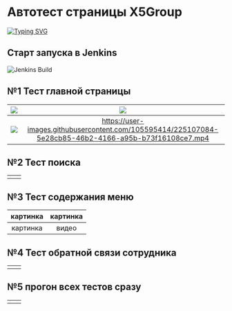 #   Автотест страницы X5Group 

[![Typing SVG](https://readme-typing-svg.herokuapp.com?color=%2336BCF7&lines=Автотест+страницы+X5Group)](https://www.x5.ru/ru/)

<h2>  Старт запуска в Jenkins </h2>

<img title="Jenkins Build" src="https://github.com/Taygib/X5Group_Test/blob/FiveTests/materials/screens/Jenkins%20Start.png?raw=true">


<h2> №1 Тест главной страницы </h2>

| <img src="materials/screens/test%20%E2%84%961%20MainPage.png?raw=true"> |     <img src="materials/screens/test%20%E2%84%961%20MainPage1.png?raw=true">     |
|:-----------------------------------------------------------------------------------------------------------------------------:|:--------------------------------------------------------------------------------:|
|  <img src="materials/screens/test%20%E2%84%961%20MainPage2%20Telegram.png?raw=true">|    https://user-images.githubusercontent.com/105595414/225107084-5e28cb85-46b2-4166-a95b-b73f16108ce7.mp4   | 

<h2> №2 Тест поиска </h2>

|||
|:---:|:---:|
|||

<h2> №3 Тест содержания меню </h2>

|   картинка   | картинка |
|:------------:|:--------:|
| картинка  |  видео   |

<h2> №4 Тест обратной связи сотрудника </h2>

|||
|:---:|:---:|
|||

<h2> №5 прогон всех тестов сразу </h2>

|||
|:---:|:---:|
|||